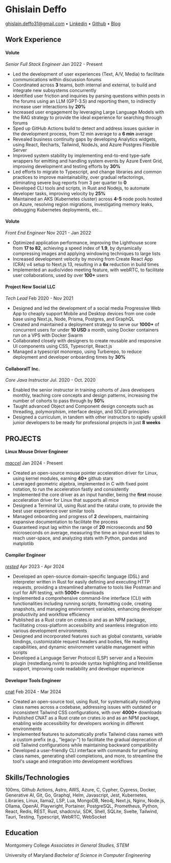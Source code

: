 # Ghislain Deffo

ghislain.deffo31@gmail.com • [Linkedin](https://linkedin.com/in/ghislainDeffo) • [Github](http://github.com/Gnarus-G) • [Blog](https://bytin.tech/blog)

## Work Experience

#### Volute

_Senior Full Stack Engineer_ Jan 2022 - Present

- Led the development of user experiences (Text, A/V, Media) to facilitate communications within discussion forums
- Coordinated across **3** teams, both internal and external, to build and integrate new subsystems concurrently
- Identified user friction and inquiries by parsing questions within posts in the forums using an LLM (GPT-3.5) and
  reporting them, to indirectly increase user interactions by **20%**
- Increased user engagement by leveraging Large Language Models with the RAG strategy to provide the ideal
  experience for searching through forums
- Sped up GitHub Actions build to detect and address issues quicker in the development process, from 12 min average to
  a **6 min** average
- Revealed business continuity gaps by developing Analytics widgets, using React, Recharts, Tailwind, NodeJs, and
  Azure Postgres Flexible Server
- Improved system stability by implementing end-to-end type-safe wrappers for emitting and handling system events
  by Azure Event Grid, improving development and testing efforts by **30%**
- Led efforts to migrate to Typescript, and change libraries and common practices to improve maintainability,
  over gradual refactorings, eliminating severe bug reports from 3 per quarter to **0**
- Developed CLI tools and scripts, in Rust and Nodejs, to automate developer tasks, improving velocity by **25%**
- Maintained an AKS (Kubernetes cluster) across **4-5** node pools hosted on Azure, resolving region migrations, investigating memory leaks,
  debugging Kubernetes deployments, etc...

#### Volute

_Front End Engineer_ Nov 2021 - Jan 2022

- Optimized application performance, improving the Lighthouse score from **17 to 82**, achieving a speed index of **1.9**, by
  dynamically compressing images and applying windowing techniques to large lists
- Increased development velocity by moving from Create React App (CRA) v4 setup to Next.js 13, resulting in a **6x**
  reduction in build times
- Implemented an audio/video meeting feature, with webRTC, to facilitate user collaborations, used by over **100+** users

#### Project New Social LLC

_Tech Lead_ Feb 2020 - Nov 2021

- Designed and led the development of a social media Progressive Web App to cheaply support Mobile and Desktop
  devices from one code base using Next.js, Node, Prisma, Postgres, and GraphQL
- Created and maintained a deployment strategy to serve our **1000+** of concurrent users for under **10 USD** a
  month, using Docker containers run on a VPS with Docker Swarm
- Collaborated closely with designers to create reusable and responsive UI components using CSS, Typescript, React.js
- Managed a typescript monorepo, using Turberepo, to reduce deployment and developer onboarding times by **30%**

#### CollaboraIT Inc.

_Core Java Instructor_ Jul. 2020 - Oct. 2020

- Enabled the senior instructor in training cohorts of Java developers monthly, teaching core concepts and design
  patterns, increasing the number of cohorts to pass through by **50%**
- Taught advanced Object and Component design concepts such as threading, polymorphism, interface design, and
  SOLID principles
- Designed a curriculum, in tandem with other instructors to rapidly upskill junior developers to be ready for
  professional projects in just **8 weeks**

## PROJECTS

#### Linux Mouse Driver Engineer

[_maccel_](https://github.com/Gnarus-G/maccel) Jan 2024 - Present

- Created an open-source mouse pointer acceleration driver for Linux, using kernel modules, earning **40+** github stars
- Leveraged geometric algebra, implemented in C with fixed point notation, to run
  the acceleration fastly and consistently
- Implemented the core driver as an input handler, being the **first** mouse acceleration driver
  for Linux that supports all mice
- Designed a Terminal UI, using Rust and the ratatui crate, to provide the best user experience over similar tools
- Managed onboarding and progress of **2** developers, maintaining expansive documentation to facilitate the process
- Guaranteed input lag within the range of **20** microseconds and **50** microseconds on average, measuring the time an input event
  takes to reach user-space, and analyzing stats with Python, pandas and matplotlib

#### Compiler Engineer

[_rested_](https://github.com/Gnarus-G/rested) Apr 2023 - Apr 2024

- Developed an open-source domain-specific language (DSL) and interpreter written in Rust for easily defining and
  executing HTTP requests, providing a streamlined alternative to tools like Postman and curl for API testing, with **5000+** downloads
- Implemented a comprehensive command-line interface (CLI) with functionalities including running scripts, formatting code,
  creating snapshots, and managing environment variables, enhancing developer productivity and workflow efficiency
- Published as a Rust crate on crates.io and as an NPM package, facilitating cross-platform accessibility and seamless integration into various development environments
- Designed and incorporated features such as global constants, variable bindings, customizable request headers and bodies, file reading capabilities, and dynamic environment variable management within scripts
- Developed a Language Server Protocol (LSP) server and a Neovim plugin (restedlang.nvim) to provide syntax highlighting and IntelliSense support, improving code readability and developer experience
<!-- - Utilized modern software development practices and tools, including JSON processing, environment configuration management, and integration with editor tooling, to create a robust and flexible solution for API testing and development. -->

#### Developer Tools Engineer

[cnat](https://github.com/Gnarus-G/cnat) Feb 2024 - Mar 2024

- Created an open-source tool, using Rust, for systematically modifying class names across a codebase, addressing issues with outdated or inconsistent Tailwind CSS configurations,
  with over **4000+** downloads
- Published CNAT as a Rust crate on crates.io and as an NPM package, enabling wide accessibility for developers working in different environments
- Implemented features to automatically prefix Tailwind class names with a custom prefix (e.g., "legacy-") to facilitate the gradual deprecation of old Tailwind configurations while maintaining backward compatibility
  <!-- - Designed CNAT to integrate seamlessly with existing projects, allowing developers to incrementally update and modernize their codebases without disrupting ongoing work. -->
  <!-- - Added support for customizable scopes to target specific locations in the code (e.g., JSX attributes, function calls) where Tailwind classes are used, providing flexibility in class name alterations. -->
- Developed a user-friendly CLI interface with commands for prefixing class names, generating shell completions, and more, to streamline the tool's usage and integration into development workflows
  <!-- - Leveraged CNAT to enable safe and efficient transition to new Tailwind CSS configurations, reducing technical debt and enhancing code maintainability. -->

## Skills/Technologies

100ms, Github Actions, Astro, AWS, Azure, C, Cypher, Cypress, Docker, Generative AI, Git, Go, Graphql, Helm, Javascript, Jest, Kubernetes, Libraries, Linux, llama2, LSP, Lua, MongoDB, Neo4j, Next.js, Nginx, Node.js, Ollama, OpenAI, Playwright, Portainer, PostgreSQL, Prometheus, Python, React, Redis, REST, Rust, shadcn/ui, SDK, Shell, SQLite, Svelte, Tailwind, Tauri, Testing, Typescript, WebRTC, WebSocket

## Education

Montgomery College _Associates in General Studies, STEM_

University of Maryland _Bachelor of Science in Computer Engineering_
